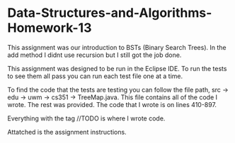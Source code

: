 # Data-Structures-and-Algorithms-Homework-13
This assignment was our introduction to BSTs (Binary Search Trees). In the add method I didnt use recursion but I still got the job done.  

This assignment was designed to be run in the Eclipse IDE. To run the tests to see them all pass you can run each test file one at a time.  

To find the code that the tests are testing you can follow the file path, src -> edu -> uwm -> cs351 -> TreeMap.java. This file contains all of the code I wrote. The rest was provided. The code that I wrote is on lines 410-897. 

Everything with the tag //TODO is where I wrote code.

Attatched is the assignment instructions.
